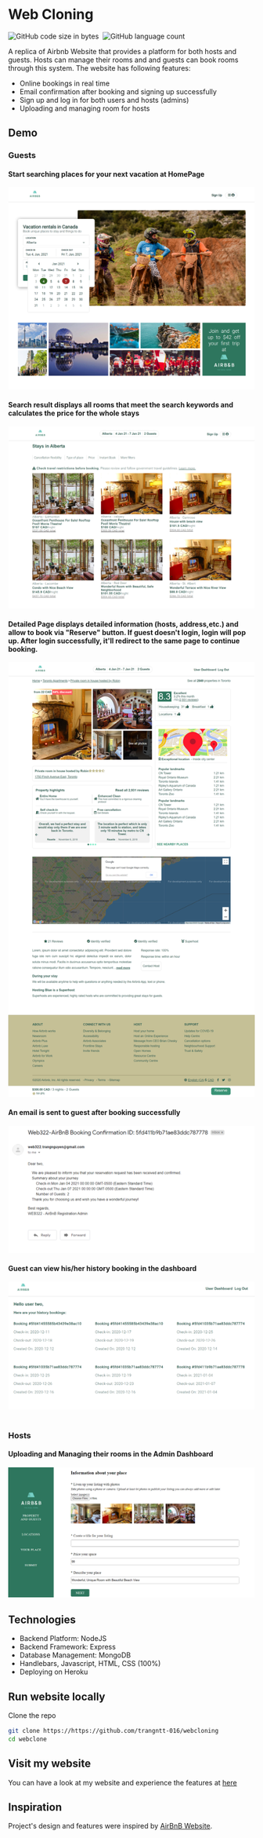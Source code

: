 # Web Cloning
![GitHub code size in bytes](https://img.shields.io/github/languages/code-size/trangntt-016/webcloning?color=--color-scale-green-6&style=flat-square)&nbsp;
![GitHub language count](https://img.shields.io/github/languages/count/trangntt-016/webcloning?color=orange&style=flat-square)

A replica of Airbnb Website that provides a platform for both hosts and guests. Hosts can manage their rooms and and guests can book rooms through this system. The website has following features:
<ul>
  <li>Online bookings in real time</li>
  <li>Email confirmation after booking and signing up successfully</li>
  <li>Sign up and log in for both users and hosts (admins)</li>
  <li>Uploading and managing room for hosts</li>
</ul>

## Demo
### Guests
#### Start searching places for your next vacation at HomePage
![Example screenshot](./Screenshots/HomePage.png)
#### Search result displays all rooms that meet the search keywords and calculates the price for the whole stays
![Example screenshot](./Screenshots/SearchResult.png)
#### Detailed Page displays detailed information (hosts, address,etc.) and allow to book via "Reserve" button. If guest doesn't login, login will pop up. After login successfully, it'll redirect to the same page to continue booking.
![Example screenshot](./Screenshots/DetailedPlace.png)
#### An email is sent to guest after booking successfully
![Example screenshot](./Screenshots/ConfirmationEmail.png)
#### Guest can view his/her history booking in the dashboard
![Example screenshot](./Screenshots/UserDashboard.png)
&nbsp;
### Hosts
#### Uploading and Managing their rooms in the Admin Dashboard
![Example screenshot](./Screenshots/AdminUploading.png)

## Technologies
<ul>
  <li>Backend Platform: NodeJS</li>
  <li>Backend Framework: Express</li>
  <li>Database Management: MongoDB</li>
  <li>Handlebars, Javascript, HTML, CSS (100%)</li>
  <li>Deploying on Heroku</li>
</ul>


## Run website locally
Clone the repo
   ```sh
   git clone https://https://github.com/trangntt-016/webcloning
   cd webclone
   ```
## Visit my website
You can have a look at my website and experience the features at [here](https://webclone.herokuapp.com/)
## Inspiration
Project's design and features were inspired by [AirBnB Website](https://www.airbnb.ca/).
